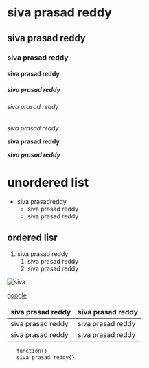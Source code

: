 # siva prasad reddy
## siva prasad reddy
### siva prasad reddy
#### siva prasad reddy
##### siva prasad reddy
###### siva prasad reddy

*siva prasad reddy*

**siva prasad reddy**

***siva prasad reddy***

# unordered list
* siva prasadreddy
    * siva prasad reddy
    * siva prasad reddy

## ordered lisr
1. siva prasad reddy
    1. siva prasad reddy
    2. siva prasad reddy


![siva](https://upload.wikimedia.org/wikipedia/commons/b/b4/Murudeshwar_Shiva.jpg)

[google](www.google.co.in)

siva prasad reddy|siva prasad reddy
----------------|-----------------
siva prasad reddy|siva prasad reddy
siva prasad reddy|siva prasad reddy

```python
   function()
   siva prasad reddy{}
   ```

    
